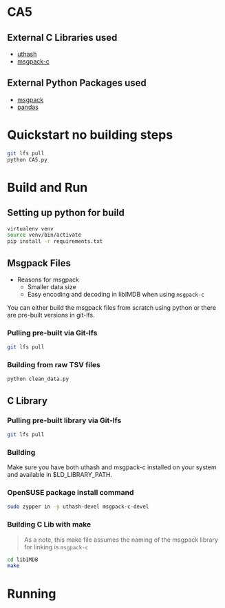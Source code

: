 # CA5

## External C Libraries used
- [uthash](https://troydhanson.github.io/uthash/)
- [msgpack-c](https://github.com/msgpack/msgpack-c)

## External Python Packages used
- [msgpack](https://github.com/msgpack/msgpack-python)
- [pandas](https://pandas.pydata.org/)

# Quickstart no building steps
```bash
git lfs pull
python CA5.py
```

# Build and Run
## Setting up python for build
```bash
virtualenv venv
source venv/bin/activate
pip install -r requirements.txt
```

## Msgpack Files
- Reasons for msgpack
    - Smaller data size
    - Easy encoding and decoding in libIMDB when using `msgpack-c`

You can either build the msgpack files from scratch using python or there are pre-built versions in git-lfs.

### Pulling pre-built via Git-lfs
```bash
git lfs pull
```

### Building from raw TSV files
```bash
python clean_data.py
```

## C Library

### Pulling pre-built library via Git-lfs
```bash
git lfs pull
```

### Building
Make sure you have both uthash and msgpack-c installed on your system and available in $LD_LIBRARY_PATH.

### OpenSUSE package install command
```bash
sudo zypper in -y uthash-devel msgpack-c-devel
```

### Building C Lib with make
> As a note, this make file assumes the naming of the msgpack library for linking is `msgpack-c`
```bash
cd libIMDB
make
```

# Running

